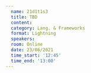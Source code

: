 ```yaml
---
  name: 21d1t1s3
  title: TBD
  content:
  category: Lang. & Frameworks
  format: Lightning
  speakers: 
  room: Online
  date: 23/06/2021
  time_start: '12:45'
  time_end: '13:00'
---
```

